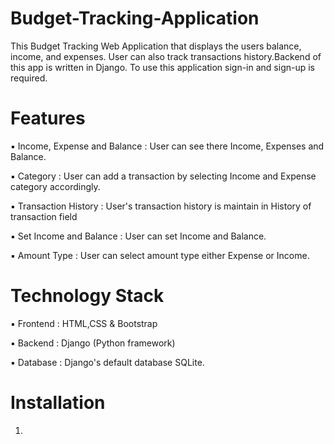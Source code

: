 # Budget-Tracking-Application
This Budget Tracking Web Application that displays the users balance, income, and expenses. User can also track transactions history.Backend of this app is written in Django. To use this application sign-in and sign-up is required.

# Features 
▪️ Income, Expense and Balance : User can see there Income, Expenses and Balance.

▪️ Category : User can add a transaction by selecting Income and Expense category accordingly.

▪️ Transaction History : User's transaction history is maintain in History of transaction field

▪️ Set Income and Balance : User can set Income and Balance.

▪️ Amount Type : User can select amount type either Expense or Income.

# Technology Stack 
▪️ Frontend : HTML,CSS & Bootstrap

▪️ Backend : Django (Python framework)

▪️ Database : Django's default database SQLite.

# Installation 
1) 
